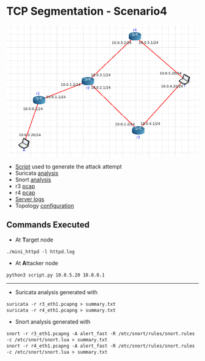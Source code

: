 # TCP Segmentation - Scenario4

![Topology](topology.png)

- [Script](script.py) used to generate the attack attempt
- Suricata [analysis](suricata/)
- Snort [analysis](snort)
- r3 [pcap](r3_eth1.pcapng)
- r4 [pcap](r4_eth1.pcapng)
- [Server logs](httpd.log)
- Topology [configuration](topology.toml)

## Commands Executed

- At **T**arget node
```
./mini_httpd -l httpd.log
```

- At **A**ttacker node
```
python3 script.py 10.0.5.20 10.0.0.1
```

---
- Suricata analysis generated with 
```
suricata -r r3_eth1.pcapng > summary.txt
suricata -r r4_eth1.pcapng > summary.txt
```

- Snort analysis generated with
```
snort -r r3_eth1.pcapng -A alert_fast -R /etc/snort/rules/snort.rules -c /etc/snort/snort.lua > summary.txt
snort -r r4_eth1.pcapng -A alert_fast -R /etc/snort/rules/snort.rules -c /etc/snort/snort.lua > summary.txt
```
